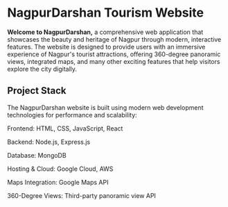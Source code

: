 <h1> NagpurDarshan Tourism Website</h1>
<p> <b>Welcome to NagpurDarshan,</b> a comprehensive web application that showcases the beauty and heritage of Nagpur through modern, interactive features. The website is designed to provide users with an immersive experience of Nagpur's tourist attractions, offering 360-degree panoramic views, integrated maps, and many other exciting features that help visitors explore the city digitally.</p>

<h2>Project Stack</h2>
<p>The NagpurDarshan website is built using modern web development technologies for performance and scalability:</p>

<p>Frontend: HTML, CSS, JavaScript, React</p>
<p>Backend: Node.js, Express.js</p>
<p>Database: MongoDB</p>
<p>Hosting & Cloud: Google Cloud, AWS</p>
<p>Maps Integration: Google Maps API</p>
<p>360-Degree Views: Third-party panoramic view API</p>
